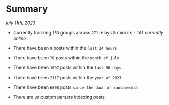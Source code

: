 
# Summary
_july 11th, 2023_

- Currently tracking `153` groups across `271` relays & mirrors - _`105` currently online_

- There have been `9` posts within the `last 24 hours`

- There have been `76` posts within the `month of july`

- There have been `1097` posts within the `last 90 days`

- There have been `2117` posts within the `year of 2023`

- There have been `6808` posts `since the dawn of ransomwatch`

- There are `80` custom parsers indexing posts
